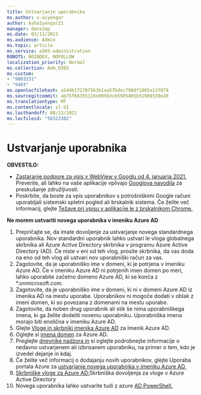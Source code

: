 ```yaml
---
title: Ustvarjanje uporabnika
ms.author: v-aiyengar
author: AshaIyengar21
manager: dansimp
ms.date: 03/11/2021
ms.audience: Admin
ms.topic: article
ms.service: o365-administration
ROBOTS: NOINDEX, NOFOLLOW
localization_priority: Normal
ms.collection: Adm_O365
ms.custom:
- "9003231"
- "9403"
ms.openlocfilehash: a144b172787563b1aa57bdec790df1805a13f078
ms.sourcegitcommit: ab75f66355116e995b3cb5505465b31989339e28
ms.translationtype: MT
ms.contentlocale: sl-SI
ms.lasthandoff: 08/13/2021
ms.locfileid: "58323302"
---
```

# <a name="create-user"></a>Ustvarjanje uporabnika

**OBVESTILO:**

- [Zastaranje podpore za vpis v WebView v Googlu od 4. januarja 2021.](https://docs.microsoft.com/azure/active-directory/external-identities/google-federation#deprecation-of-webview-sign-in-support) Preverite, ali lahko na vaše aplikacije vplivajo [Googlova navodila](https://go.microsoft.com/fwlink/?linkid=2157323) za preskušanje združljivosti.
- Poskrbite, da boste za vpis uporabnikov s potrošniškimi Google računi uporabljali sistemski spletni pogled ali brskalnik sistema. Če želite več informacij, glejte [Težave pri vpisu v aplikacije le z brskalnikom Chrome.](https://docs.microsoft.com/office365/troubleshoot/miscellaneous/chrome-behavior-affects-applications)

**Ne morem ustvariti novega uporabnika v imeniku Azure AD**

1. Prepričajte se, da imate dovoljenje za ustvarjanje novega standardnega uporabnika. Nov standardni uporabnik lahko ustvari le vloga globalnega skrbnika ali Azure Active Directory skrbnika v programu Azure Active Directory (AD). Če niste v eni od teh vlog, prosite skrbnika, da vas doda na eno od teh vlog ali ustvari nov uporabniški račun za vas.
1. Zagotovite, da je uporabniško ime v domeni, ki je potrjena v imeniku Azure AD. Če v imeniku Azure AD ni potrjenih imen domen po meri, lahko uporabite začetno domeno Azure AD, ki se konča z *.onmicrosoft.com.
1. Zagotovite, da je uporabniško ime v domeni, ki ni v domeni Azure AD iz imenika AD na mestu uporabe. Uporabnikov ni mogoče dodati v oblak z imeni domen, ki so povezana z domenami na mestu uporabe.
1. Zagotovite, da noben drug uporabnik ali stik še nima uporabniškega imena, ki ga želite dodeliti novemu uporabniku. Uporabniška imena morajo biti enolična v imeniku Azure AD.
1. Glejte [Vloge in skrbniki imenika Azure AD](https://portal.azure.com/#blade/Microsoft_AAD_IAM/ActiveDirectoryMenuBlade/RolesAndAdministrators) za Imenik Azure AD.
1. Oglejte si [imena domen](https://portal.azure.com/#blade/Microsoft_AAD_IAM/ActiveDirectoryMenuBlade/RolesAndAdministrators) za Azure AD.
1. Preglejte [dnevnike nadzora in](https://portal.azure.com/#blade/Microsoft_AAD_IAM/ActiveDirectoryMenuBlade/RolesAndAdministrators) si oglejte podrobnejše informacije o nedavno ustvarjenem ali izbrisanem uporabniku, na primer o tem, kdo je izvedel dejanje in kdaj.
1. Če želite več informacij o dodajanju novih uporabnikov, glejte Uporaba portala Azure za [ustvarjanje novega uporabnika v imeniku Azure AD.](https://docs.microsoft.com/azure/active-directory/active-directory-users-create-azure-portal)
1. [Skrbniške vloge za Azure AD:](https://docs.microsoft.com/azure/active-directory/active-directory-assign-admin-roles)Skrbniška dovoljenja za vloge v Azure Active Directory
1. Novega uporabnika lahko ustvarite tudi z azure [AD PowerShell.](https://docs.microsoft.com/powershell/module/azuread/new-azureaduser?view=azureadps-2.0)
